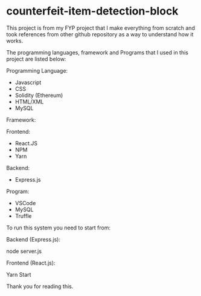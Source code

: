 # counterfeit-item-detection-block

This project is from my FYP project that I make everything from scratch and took references from other github repository as a way to understand how it works.

The programming languages, framework and Programs that I used in this project are listed below:

Programming Language:
- Javascript
- CSS
- Solidity (Ethereum)
- HTML/XML
- MySQL

Framework:

Frontend:
  - React.JS
  - NPM
  - Yarn

Backend:
  - Express.js

Program:
- VSCode
- MySQL
- Truffle

To run this system you need to start from:

Backend (Express.js):

node server.js

Frontend (React.js):

Yarn Start

Thank you for reading this.
